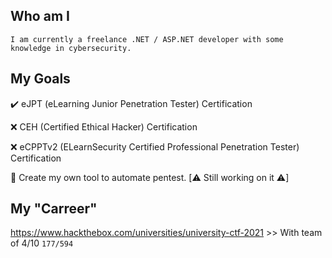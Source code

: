 ## Who am I

```
I am currently a freelance .NET / ASP.NET developer with some knowledge in cybersecurity.
```

## My Goals
:heavy_check_mark: eJPT (eLearning Junior Penetration Tester) Certification

:x: CEH (Certified Ethical Hacker) Certification

:x: eCPPTv2 (ELearnSecurity Certified Professional Penetration Tester) Certification

:construction: Create my own tool to automate pentest. [:warning: Still working on it :warning:]


## My "Carreer"
https://www.hackthebox.com/universities/university-ctf-2021 >> With team of 4/10 ```177/594```


